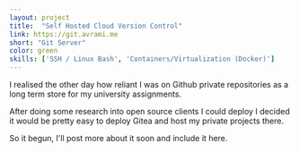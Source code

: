 ```yaml
---
layout: project
title:  "Self Hosted Cloud Version Control"
link: https://git.avrami.me
short: "Git Server"
color: green
skills: ['SSH / Linux Bash', 'Containers/Virtualization (Docker)']
---
```

I realised the other day how reliant I was on Github private repositories as a long term store for my university assignments.

After doing some research into open source clients I could deploy I decided it would be pretty easy to deploy Gitea
and host my private projects there.

So it begun, I'll post more about it soon and include it here.